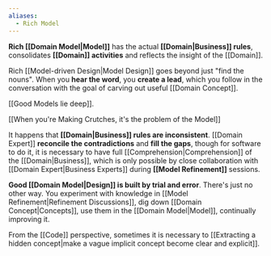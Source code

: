 ```yaml
---
aliases:
  - Rich Model
---
```

**Rich [[Domain Model|Model]]** has the actual **[[Domain|Business]] rules**, consolidates **[[Domain]] activities** and reflects the insight of the [[Domain]].

Rich [[Model-driven Design|Model Design]] goes beyond just "find the nouns". When you **hear the word**, you **create a lead**, which you follow in the conversation with the goal of carving out useful [[Domain Concept]].

[[Good Models lie deep]].

[[When you're Making Crutches, it's the problem of the Model]]

It happens that **[[Domain|Business]] rules are inconsistent**. [[Domain Expert]] **reconcile the contradictions** and **fill the gaps**, though for software to do it, it is necessary to have full [[Comprehension|Comprehension]] of the [[Domain|Business]], which is only possible by close collaboration with [[Domain Expert|Business Experts]] during **[[Model Refinement]]** sessions.

**Good [[Domain Model|Design]] is built by trial and error**. There's just no other way. You experiment with knowledge in [[Model Refinement|Refinement Discussions]], dig down [[Domain Concept|Concepts]], use them in the [[Domain Model|Model]], continually improving it.

From the [[Code]] perspective, sometimes it is necessary to [[Extracting a hidden concept|make a vague implicit concept become clear and explicit]].
